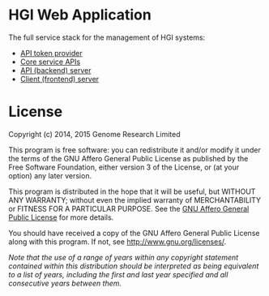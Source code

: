 # HGI Web Application

The full service stack for the management of HGI systems:

* [API token provider](token)
* [Core service APIs](core)
* [API (backend) server](backend)
* [Client (frontend) server](frontend)

# License

Copyright (c) 2014, 2015 Genome Research Limited

This program is free software: you can redistribute it and/or modify it
under the terms of the GNU Affero General Public License as published by
the Free Software Foundation, either version 3 of the License, or (at
your option) any later version.

This program is distributed in the hope that it will be useful, but
WITHOUT ANY WARRANTY; without even the implied warranty of
MERCHANTABILITY or FITNESS FOR A PARTICULAR PURPOSE. See the [GNU Affero
General Public License](LICENSE) for more details.

You should have received a copy of the GNU Affero General Public License
along with this program. If not, see <http://www.gnu.org/licenses/>.

*Note that the use of a range of years within any copyright statement
contained within this distribution should be interpreted as being
equivalent to a list of years, including the first and last year
specified and all consecutive years between them.*
